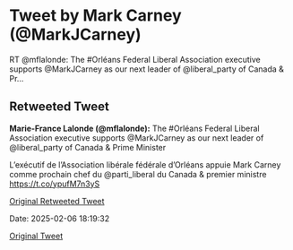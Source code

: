 # Tweet by Mark Carney (@MarkJCarney)

RT @mflalonde: The #Orléans Federal Liberal Association executive supports @MarkJCarney as our next leader of @liberal_party of Canada &amp; Pr…

## Retweeted Tweet

**Marie-France Lalonde (@mflalonde):** The #Orléans Federal Liberal Association executive supports @MarkJCarney as our next leader of @liberal_party of Canada &amp; Prime Minister

L’exécutif de l’Association libérale fédérale d’Orléans appuie Mark Carney comme prochain chef du @parti_liberal du Canada &amp; premier ministre https://t.co/ypufM7n3yS

[Original Retweeted Tweet](https://x.com/mflalonde/status/1887566212160233766)

Date: 2025-02-06 18:19:32

[Original Tweet](https://x.com/MarkJCarney/status/1887566815217525136)
